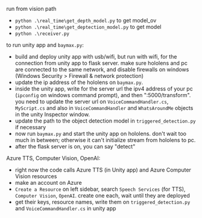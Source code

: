 run from vision path
- `python .\real_time\get_depth_model.py` to get model_ov
- `python .\real_time\get_deptection_model.py` to get model
- `python .\receiver.py`

to run unity app and `baymax.py`:
- build and deploy unity app with usb/wifi, but run with wifi, for the connection from unity app to flask server. make sure hololens and pc are connected to the same network, and disable firewalls on windows (Windows Security > Firewall & network protection)
- update the ip address of the hololens on `baymax.py`.
- inside the unity app, write for the server url the ipv4 address of your pc (`ipconfig` on windows command prompt), and then ":5000/transform". you need to update the server url on `VoiceCommandHandler.cs`, `MyScript.cs` and also in `VoiceCommandHandler` and `WhatsAroundMe` objects in the unity Inspector window.
- update the path to the object detection model in `triggered_detection.py` if necessary
- now run `baymax.py` and start the unity app on hololens. don't wait too much in between; otherwise it can't initialize stream from hololens to pc.
- after the flask server is on, you can say "detect"

Azure TTS, Computer Vision, OpenAI:
- right now the code calls Azure TTS (in Unity app) and Azure Computer Vision resources
- make an account on Azure
- `Create a Resource` on left sidebar, search `Speech Services` (for TTS), `Computer Vision`, `OpenAI`. create one each, wait until they are deployed
- get their keys, resource names, write them on `triggered_detection.py` and `VoiceCommandHandler.cs` in unity app
